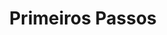 ---
title: Primeiros Passos
description: Esta série irá ajudá-lo a fazer as configurações iniciais para uso das planilhas de cálculo e dos complementos.
---